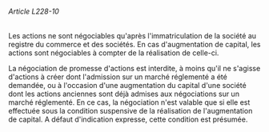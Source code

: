 ###### Article L228-10

Les actions ne sont négociables qu'après l'immatriculation de la société au registre du commerce et des sociétés. En cas d'augmentation de capital, les actions sont négociables à compter de la réalisation de celle-ci.

La négociation de promesse d'actions est interdite, à moins qu'il ne s'agisse d'actions à créer dont l'admission sur un marché réglementé a été demandée, ou à l'occasion d'une augmentation du capital d'une société dont les actions anciennes sont déjà admises aux négociations sur un marché réglementé. En ce cas, la négociation n'est valable que si elle est effectuée sous la condition suspensive de la réalisation de l'augmentation de capital. A défaut d'indication expresse, cette condition est présumée.

